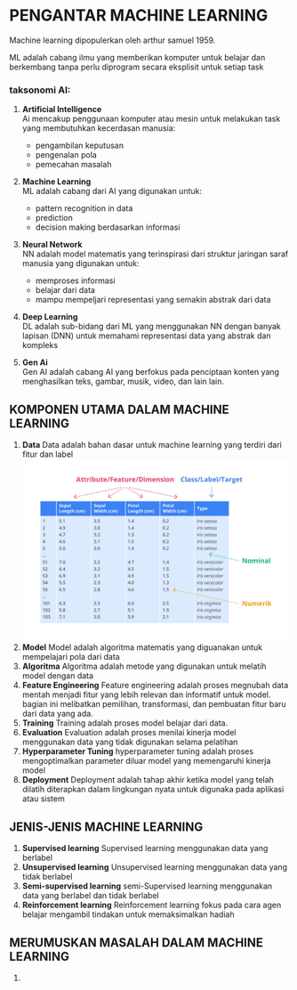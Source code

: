 # PENGANTAR MACHINE LEARNING 

Machine learning dipopulerkan oleh arthur samuel 1959.  

ML adalah cabang ilmu yang memberikan komputer untuk belajar dan berkembang tanpa perlu diprogram secara eksplisit untuk setiap task

### taksonomi AI:
1. **Artificial Intelligence**  
Ai mencakup penggunaan komputer atau mesin untuk melakukan task yang membutuhkan kecerdasan manusia:
    - pengambilan keputusan
    - pengenalan pola
    - pemecahan masalah

2. **Machine Learning**  
ML adalah cabang dari AI yang digunakan untuk:
    - pattern recognition in data
    - prediction
    - decision making berdasarkan informasi

3. **Neural Network**  
NN adalah model matematis yang terinspirasi dari struktur jaringan saraf manusia yang digunakan untuk:
    - memproses informasi
    - belajar dari data
    - mampu mempeljari representasi yang semakin abstrak dari data

4. **Deep Learning**  
DL adalah sub-bidang dari ML yang menggunakan NN dengan banyak lapisan (DNN) untuk memahami representasi data yang abstrak dan kompleks

5. **Gen Ai**  
Gen AI adalah cabang AI yang berfokus pada penciptaan konten yang menghasilkan teks, gambar, musik, video, dan lain lain.

## KOMPONEN UTAMA DALAM MACHINE LEARNING

1. **Data**
   Data adalah bahan dasar untuk machine learning yang terdiri dari fitur dan label
   ![alt text](dos-28595482d9381a9b560f8dd51aa2ae0a20241014153340.jpeg)
2. **Model**
Model adalah algoritma matematis yang diguanakan untuk mempelajari pola dari data
3. **Algoritma**
   Algoritma adalah metode yang digunakan untuk melatih model dengan data
4. **Feature Engineering**
   Feature engineering adalah proses megnubah data mentah menjadi fitur yang lebih relevan dan informatif untuk model. bagian ini melibatkan pemilihan, transformasi, dan pembuatan fitur baru dari data yang ada.
5. **Training**
   Training adalah proses model belajar dari data.
6. **Evaluation**
   Evaluation adalah proses menilai kinerja model menggunakan data yang tidak digunakan selama pelatihan
7. **Hyperparameter Tuning**
   hyperparameter tuning adalah proses mengoptimalkan parameter diluar model yang memengaruhi kinerja model
8. **Deployment**
   Deployment adalah tahap akhir ketika model yang telah dilatih diterapkan dalam lingkungan nyata untuk digunaka pada aplikasi atau sistem

## JENIS-JENIS MACHINE LEARNING

1. **Supervised learning**
   Supervised learning menggunakan data yang berlabel
2. **Unsupervised learning**
   Unsupervised learning menggunakan data yang tidak berlabel
3. **Semi-supervised learning**
   semi-Supervised learning menggunakan data yang berlabel dan tidak berlabel
4. **Reinforcement learning**
   Reinforcement learning fokus pada cara agen belajar mengambil tindakan untuk memaksimalkan hadiah

## MERUMUSKAN MASALAH DALAM MACHINE LEARNING
1. 